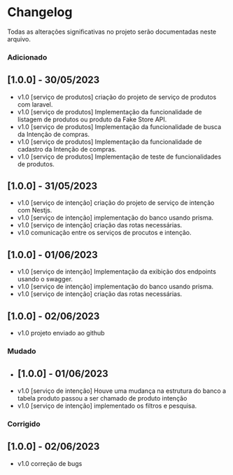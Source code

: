 # Changelog

Todas as alterações significativas no projeto serão documentadas neste arquivo.


### Adicionado

## [1.0.0] - 30/05/2023

- v1.0 [serviço de produtos] criação do projeto de serviço de produtos com laravel.
- v1.0 [serviço de produtos] Implementação da funcionalidade de listagem de produtos ou produto da Fake Store API.
- v1.0 [serviço de produtos] Implementação da funcionalidade de busca da Intenção de compras.
- v1.0 [serviço de produtos] Implementação da funcionalidade de cadastro da Intenção de compras.
- v1.0 [serviço de produtos] Implementação de teste de funcionalidades de produtos.

## [1.0.0] - 31/05/2023

- v1.0 [serviço de intenção] criação do projeto de serviço de intenção com Nestjs.
- v1.0 [serviço de intenção] implementação do banco usando prisma.
- v1.0 [serviço de intenção] criação das rotas necessárias.
- v1.0 comunicação entre os serviços de procutos e intenção.

## [1.0.0] - 01/06/2023

- v1.0 [serviço de intenção] Implementação da exibição dos endpoints usando o swagger.
- v1.0 [serviço de intenção] implementação do banco usando prisma.
- v1.0 [serviço de intenção] criação das rotas necessárias.

## [1.0.0] - 02/06/2023

- v1.0 projeto enviado ao github 

### Mudado

- ## [1.0.0] - 01/06/2023
- v1.0 [serviço de intenção] Houve uma mudança na estrutura do banco a tabela produto passou a ser chamado de produto intenção
- v1.0 [serviço de intenção] implementado os filtros e pesquisa.

 ### Corrigido
## [1.0.0] - 02/06/2023

- v1.0 correção de bugs
